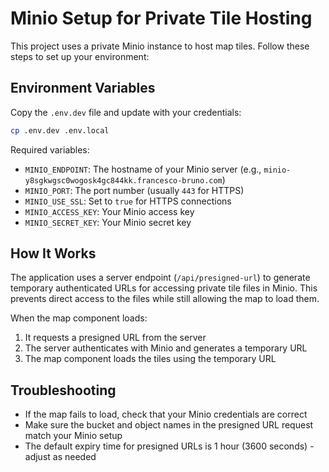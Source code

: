 # Minio Setup for Private Tile Hosting

This project uses a private Minio instance to host map tiles. Follow these steps to set up your environment:

## Environment Variables

Copy the `.env.dev` file and update with your credentials:

```bash
cp .env.dev .env.local
```

Required variables:

- `MINIO_ENDPOINT`: The hostname of your Minio server (e.g., `minio-y8sgkwgsc0wogosk4gc844kk.francesco-bruno.com`)
- `MINIO_PORT`: The port number (usually `443` for HTTPS)
- `MINIO_USE_SSL`: Set to `true` for HTTPS connections
- `MINIO_ACCESS_KEY`: Your Minio access key
- `MINIO_SECRET_KEY`: Your Minio secret key

## How It Works

The application uses a server endpoint (`/api/presigned-url`) to generate temporary authenticated URLs for accessing private tile files in Minio. This prevents direct access to the files while still allowing the map to load them.

When the map component loads:

1. It requests a presigned URL from the server
2. The server authenticates with Minio and generates a temporary URL
3. The map component loads the tiles using the temporary URL

## Troubleshooting

- If the map fails to load, check that your Minio credentials are correct
- Make sure the bucket and object names in the presigned URL request match your Minio setup
- The default expiry time for presigned URLs is 1 hour (3600 seconds) - adjust as needed
